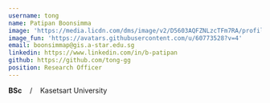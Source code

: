 ```yaml
---
username: tong
name: Patipan Boonsimma
image: 'https://media.licdn.com/dms/image/v2/D5603AQFZNLzcTFm7RA/profile-displayphoto-shrink_800_800/profile-displayphoto-shrink_800_800/0/1730314167711?e=1758153600&v=beta&t=p9KD5ZyyEIeq_MxlaHSZoB9dvRCrC5hVgpS4GClFZ0E'
image_fun: 'https://avatars.githubusercontent.com/u/60773528?v=4'
email: boonsimmap@gis.a-star.edu.sg
linkedin: https://www.linkedin.com/in/b-patipan
github: https://github.com/tong-gg
position: Research Officer
---
```

**BSc** &nbsp;&nbsp; / &nbsp;&nbsp; Kasetsart University
